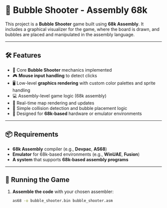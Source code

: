 # 🎯 Bubble Shooter - Assembly 68k

This project is a **Bubble Shooter** game built using **68k Assembly**. It includes a graphical visualizer for the game, where the board is drawn, and bubbles are placed and manipulated in the assembly language. 

---

## 🛠 Features

- 🧱 Core **Bubble Shooter** mechanics implemented
- 🎮 **Mouse input handling** to detect clicks
- 🖥️ Low-level **graphics rendering** with custom color palettes and sprite handling
- 💻 Assembly-level game logic (68k assembly)
- 🔄 Real-time map rendering and updates
- 🧠 Simple collision detection and bubble placement logic
- 🧪 Designed for **68k-based** hardware or emulator environments

---

## 📦 Requirements

- **68k Assembly** compiler (e.g., **Devpac**, **AS68**)
- **Emulator** for 68k-based environments (e.g., **WinUAE**, **Fusion**)
- **A system** that supports **68k-based assembly programs**

---

## 🚀 Running the Game

1. **Assemble the code** with your chosen assembler:
   ```bash
   as68 -o bubble_shooter.bin bubble_shooter.asm
